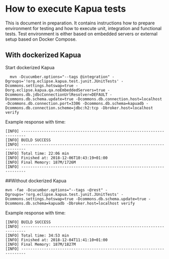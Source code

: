 # How to execute Kapua tests

This is document in preparation. It contains instructions how to prepare environment for testing
and how to execute unit, integration and functional tests. Test environment is either based on embedded servers or external setup based on Docker Compose.

## With dockerized Kapua
Start dockerized Kapua
    
      mvn -Dcucumber.options="--tags @integration" -Dgroups='!org.eclipse.kapua.test.junit.JUnitTests' -Dcommons.settings.hotswap=true -Dorg.eclipse.kapua.qa.noEmbeddedServers=true -Dcommons.db.jdbcConnectionUrlResolver=DEFAULT -Dcommons.db.schema.update=true -Dcommons.db.connection.host=localhost -Dcommons.db.connection.port=3306 -Dcommons.db.schema=kapuadb -Dcommons.db.connection.scheme=jdbc:h2:tcp -Dbroker.host=localhost verify  

Example response with time:

    [INFO] ------------------------------------------------------------------------
    [INFO] BUILD SUCCESS
    [INFO] ------------------------------------------------------------------------
    [INFO] Total time: 22:06 min
    [INFO] Finished at: 2018-12-06T10:43:19+01:00
    [INFO] Final Memory: 187M/1726M
    [INFO] ------------------------------------------------------------------------

##Without dockerized Kapua

    mvn -fae -Dcucumber.options="--tags ~@rest" -Dgroups='!org.eclipse.kapua.test.junit.JUnitTests' -Dcommons.settings.hotswap=true -Dcommons.db.schema.update=true -Dcommons.db.schema=kapuadb -Dbroker.host=localhost verify


Example response with time:

    [INFO] BUILD SUCCESS
    [INFO] ------------------------------------------------------------------------
    [INFO] Total time: 34:53 min
    [INFO] Finished at: 2018-12-04T11:41:10+01:00
    [INFO] Final Memory: 187M/1827M
    [INFO] ------------------------------------------------------------------------
